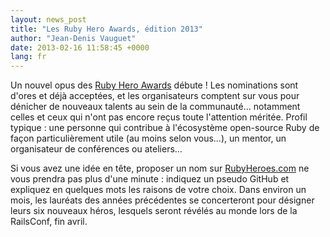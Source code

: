 ```yaml
---
layout: news_post
title: "Les Ruby Hero Awards, édition 2013"
author: "Jean-Denis Vauguet"
date: 2013-02-16 11:58:45 +0000
lang: fr
---
```


Un nouvel opus des [Ruby Hero Awards][1] débute ! Les nominations sont
d\'ores et déjà acceptées, et les organisateurs comptent sur vous pour
dénicher de nouveaux talents au sein de la communauté… notamment celles
et ceux qui n\'ont pas encore reçus toute l\'attention méritée. Profil
typique : une personne qui contribue à l\'écosystème open-source Ruby de
façon particulièrement utile (au moins selon vous…), un mentor, un
organisateur de conférences ou ateliers…

Si vous avez une idée en tête, proposer un nom sur [RubyHeroes.com][1]
ne vous prendra pas plus d\'une minute : indiquez un pseudo GitHub et
expliquez en quelques mots les raisons de votre choix. Dans environ un
mois, les lauréats des années précédentes se concerteront pour désigner
leurs six nouveaux héros, lesquels seront révélés au monde lors de la
RailsConf, fin avril.



[1]: http://rubyheroes.com
